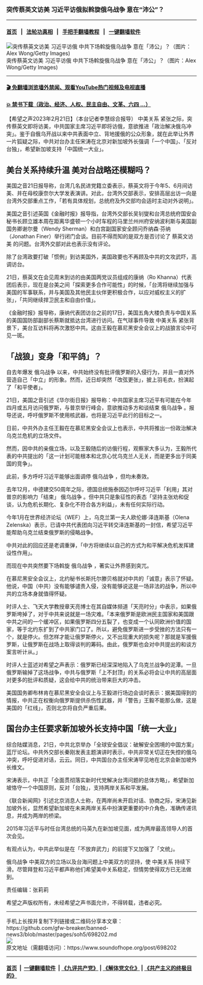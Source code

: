 ### 突传蔡英文访美 习近平访俄拟斡旋俄乌战争 意在“沛公”？
------------------------

#### [首页](https://github.com/gfw-breaker/banned-news3/blob/master/README.md) &nbsp;&nbsp;|&nbsp;&nbsp; [法轮功真相](https://github.com/begood0513/basic/blob/master/README.md)  &nbsp;&nbsp;|&nbsp;&nbsp; [手把手翻墙教程](https://github.com/gfw-breaker/guides/wiki)  &nbsp;&nbsp;|&nbsp;&nbsp; [一键翻墙软件](https://github.com/gfw-breaker/nogfw/blob/master/README.md)  



<div><img alt="突传蔡英文访美 习近平访俄 中共下场斡旋俄乌战争 意在「沛公」？（图片：Alex Wong/Getty Images)" src="https://img.soundofhope.org/2022-07/000-1658119586049.jpg"/>
<br/><figcaption class="caption">
 突传蔡英文访美 习近平访俄 中共下场斡旋俄乌战争 意在「沛公」？（图片：Alex Wong/Getty Images)
</figcaption></div><hr/>

#### [ 🎬  免翻墙浏览墙外禁闻、观看YouTube热门视频及电视直播](https://github.com/gfw-breaker/HelloWorld)

#### [ 💥  禁书下载（政治、经济、人权、民主自由、文革、六四 ...）](https://github.com/gfw-breaker/books/blob/master/README.md)

<div><div class="Content__Wrapper sc-1bvya0-0 elmmKw article_body" data-checkusr="" itemprop="articleBody">
 <div id="post_place_1">
 </div>
 <p class="meta-top">
  <span class="meta">
   【希望之声2023年2月21日】（本台记者李慧综合报导）
  </span>
  <ok href="/term/7514">
   中美关系
  </ok>
  紧张之际，突传蔡英文即将访美，中共国家主席习近平即将访俄，意欲推进「政治解决俄乌冲突」。鉴于自俄乌开战以来中共表面中立、背地援俄的公众形象，就在此举让外界一片狐疑之际，中共对台办主任宋涛在北京对新加坡外长强调「一个中国」、「反对台独」，希望新加坡支持「中国统一大业」。
 </p>
 <h2>
  <strong>
   美台关系持续升温 美对台战略还模糊吗？
  </strong>
 </h2>
 <p>
  美国之音21日报导称，台湾几名民进党籍立委表示，蔡英文将于今年5、6月间访美、并在母校康奈尔大学发表演讲。对此，台湾外交部表示，安排高层出访一向是台湾外交部重点工作，「若有具体规划，总统府及外交部均会适时主动对外说明」。
 </p>
 <p>
  美国之音引述英国《金融时报》报导指，台湾外交部长吴钊燮和台湾总统府国安会秘书长顾立雄本周在距离华盛顿一个小时车程的马里兰州州府安纳波利斯与美国副国务卿谢尔曼（Wendy Sherman）和白宫副国家安全顾问乔纳森·芬纳（Jonathan Finer）举行闭门会谈。目前不得而知的是双方是否讨论了
  <ok href="/term/422347">
   蔡英文访美
  </ok>
  的问题。台湾外交部对此也表示没有评论。
 </p>
 <p>
  除了台湾政要打破「惯例」到访美国外，美国政要也不再顾及中共的文攻武吓，高调访台。
 </p>
 <p>
  21日，蔡英文在会见周末到访的由美国两党议员组成的康纳（Ro Khanna）代表团后表示，现在是台美之间「探索更多合作可能性」的时候，「台湾将继续加强与美国的军事联系，并与美国及其他民主伙伴更积极合作，以应对威权主义的扩张」，「共同继续捍卫民主和自由价值」。
 </p>
 <p>
  《金融时报》报导称，康纳代表团访台之前的17日，美国五角大楼负责与中国关系的美国国防部副部长蔡斯就抵达台湾进行访问。在气球事件导致
  <ok href="/term/7514">
   中美关系
  </ok>
  紧张背景下，美台互访料将再次激怒中共。这由王毅在慕尼黑安全会议上的战狼言论中可见一斑。
 </p>
 <h2>
  <strong>
   「战狼」变身「和平鸽」？
  </strong>
 </h2>
 <p>
  自去年爆发
  <ok href="/term/685654">
   俄乌战争
  </ok>
  以来，中共始终没有批评俄罗斯的入侵行为，并且一直对外营造自己「中立」的形象。然而，近日却突然「改弦更张」，披上羽毛衣，扮演起了「和平使者」。
 </p>
 <p>
  21日，美国之音引述《华尔街日报》报导称：中共国家主席习近平有可能在今年四月或五月访问俄罗斯，与普京举行峰会，意欲推动多方和谈结束
  <ok href="/term/685654">
   俄乌战争
  </ok>
  。报导还说，呼吁俄罗斯不使用核武器，也将是习近平此行的目标之一。
 </p>
 <p>
  日前，中共外办主任王毅在在慕尼黑安全会议上也表示，中共将推出一份政治解决乌克兰危机的立场文件。
 </p>
 <p>
  然而，因中共的亲俄立场，以及王毅随后的访俄行程，观察家大多认为，王毅所代表的中共提出的「这一计划可能根本和北京心忧乌克兰人无关，而是更多出于同美国的竞争」。
 </p>
 <p>
  此前，多方呼吁习近平能够出面调停
  <ok href="/term/685654">
   俄乌战争
  </ok>
  ，但均未奏效。
 </p>
 <p>
  去年12月，中德建交50周年之际，德国总统施泰因迈尔呼吁习近平「利用」其对普京的影响力「结束」
  <ok href="/term/685654">
   俄乌战争
  </ok>
  。但中共只是象征性的表态「坚持主张劝和促谈，认为危机长期化、复杂化不符合各方利益」，未有任何实际行动。
 </p>
 <p>
  今年1月在世界经济论坛（WEF）上，乌克兰第一夫人欧伦娜·泽连斯基（Olena Zelenska）表示，已请中共代表团向习近平转交泽连斯基的一封信，希望习近平能帮助乌克兰结束俄罗斯的侵略战争。
 </p>
 <p>
  中共对此的回应还是老调重弹，「中方将继续以自己的方式为和平解决危机发挥建设性作用」。
 </p>
 <p>
  而现在中共突然要下场斡旋
  <ok href="/term/685654">
   俄乌战争
  </ok>
  ，著实让外界感到突兀。
 </p>
 <p>
  在慕尼黑安全会议上，北约秘书长斯托尔滕贝格就对中共的「诚意」表示了怀疑。他说，中国（中共）没有能够谴责入侵，没有能够说这是一场非法的战争，所以中共的立场本身就值得怀疑。
 </p>
 <p>
  时评人士、飞天大学教授章天亮博士在其自媒体频道「天亮时分」中表示，如果俄罗斯垮掉了，对于中共来说就是一场灾难。「本来俄罗斯是欧洲民主国家和美国跟中共之间的一个缓冲区，如果俄罗斯四分五裂了，也变成一个认同欧洲价值的国家，等于北约东扩到了中共家门口了。所以，避免俄罗斯进一步受挫的方法只有一个，就是停火。但怎样才能让俄罗斯停火，又不出现重大的损失呢？那就是军援俄罗斯，让俄罗斯在战场上取得谈判的筹码。由此，俄罗斯也会对中共提出的和谈方案言听计从。」
 </p>
 <p>
  时评人士蓝述对希望之声表示：俄罗斯已经深深地陷入了乌克兰战争的泥潭。一旦俄罗斯输掉了这场战争，中共与俄罗斯「上不封顶」的关系必将会让中共的高层面对更多的批评和质疑，这会给中共的统治带来巨大的冲击。
 </p>
 <p>
  美国国务卿布林肯在慕尼黑安全会议上与王毅进行场边会谈时表示：据美国得到的情报，中共正在权衡向俄罗斯提供杀伤性武器，并「警告」王毅不能那么做，这是美国的「红线」，否则北京将自负严重后果。
 </p>
 <h2>
  <strong>
   国台办主任要求新加坡外长支持中国「统一大业」
  </strong>
 </h2>
 <p>
  综合陆媒消息，21日，中共北京举办「全球安全倡议：破解安全困境的中国方案」蓝厅论坛。中共外交部长秦刚发表主题演讲时表示，中共非常关切正在失控的俄乌冲突，呼吁促进对话，云云。同日，中共国台办主任宋涛罕见地在北京会新加坡外长维文。
 </p>
 <p>
  宋涛表示，中共正「全面贯彻落实新时代党解决台湾问题的总体方略」，希望新加坡恪守一个中国原则，反对「台独」，支持两岸关系和平发展。
 </p>
 <p>
  《联合新闻网》引述北京消息人士称，在两岸尚未开启对话、协商之际，宋涛见新加坡外长，显然希望新加坡在未来两岸关系中扮演更重要的中介角色，准确传递讯息，并成为两岸的桥梁。
 </p>
 <p>
  2015年习近平与时任台湾总统的马英九在新加坡见面，成为两岸最高领导人的首次会见。
 </p>
 <p>
  有观点认为，中共此举似是在「不放弃武力」的前提下又加强了「文统」。
 </p>
 <p>
  <ok href="/term/685654">
   俄乌战争
  </ok>
  中美双方的立场以及台海问题上中美双方的坚持，使
  <ok href="/term/7514">
   中美关系
  </ok>
  持续下滑。尽管拜登和习近平都声称他们希望美中关系稳定，但情势使得双方已无法做到。
 </p>
 <p class="meta-btm">
  责任编辑：张莉莉
 </p>
 <p class="meta-btm">
  希望之声版权所有，未经希望之声书面允许，不得转载，违者必究。
 </p>
</div>
</div>
<hr/>
手机上长按并复制下列链接或二维码分享本文章：<br/>
https://github.com/gfw-breaker/banned-news3/blob/master/pages/soh5/698202.md <br/>
<a href='https://github.com/gfw-breaker/banned-news3/blob/master/pages/soh5/698202.md'><img src='https://github.com/gfw-breaker/banned-news3/blob/master/pages/soh5/698202.md.png'/></a> <br/>
原文地址（需翻墙访问）：https://www.soundofhope.org/post/698202


------------------------
#### [首页](https://github.com/gfw-breaker/banned-news3/blob/master/README.md) &nbsp;|&nbsp; [一键翻墙软件](https://github.com/gfw-breaker/nogfw/blob/master/README.md) &nbsp;| [《九评共产党》](https://github.com/gfw-breaker/9ping.md/blob/master/README.md#九评之一评共产党是什么) | [《解体党文化》](https://github.com/gfw-breaker/jtdwh.md/blob/master/README.md) | [《共产主义的终极目的》](https://github.com/gfw-breaker/gczydzjmd.md/blob/master/README.md)


<img src='http://gfw-breaker.win/banned-news3/pages/soh5/698202.md' width='0px' height='0px'/>